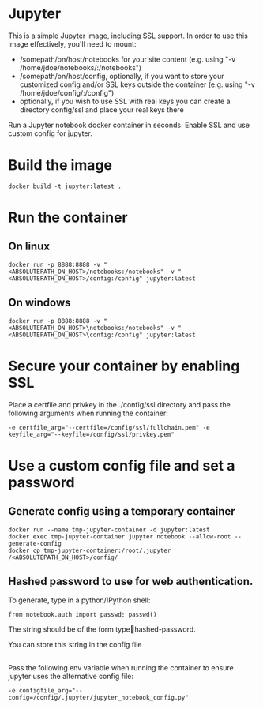 # Jupyter
This is a simple Jupyter image, including SSL support. In order to use this image effectively, you'll need to mount:

* /somepath/on/host/notebooks for your site content (e.g. using "-v /home/jdoe/notebooks/:/notebooks")
* /somepath/on/host/config, optionally, if you want to store your customized config and/or SSL keys outside the container (e.g. using "-v /home/jdoe/config/:/config")
* optionally, if you wish to use SSL with real keys you can create a directory config/ssl and place your real keys there

Run a Jupyter notebook docker container in seconds. Enable SSL and use custom config for jupyter.

# Build the image
```
docker build -t jupyter:latest .
```
# Run the container
## On linux
```
docker run -p 8888:8888 -v "<ABSOLUTEPATH_ON_HOST>/notebooks:/notebooks" -v "<ABSOLUTEPATH_ON_HOST>/config:/config" jupyter:latest
```

## On windows
```
docker run -p 8888:8888 -v "<ABSOLUTEPATH_ON_HOST>\notebooks:/notebooks" -v "<ABSOLUTEPATH_ON_HOST>\config:/config" jupyter:latest
```

# Secure your container by enabling SSL
Place a certfile and privkey in the ./config/ssl directory and pass the following arguments when running the container:

```
-e certfile_arg="--certfile=/config/ssl/fullchain.pem" -e keyfile_arg="--keyfile=/config/ssl/privkey.pem"
```

# Use a custom config file and set a password
## Generate config using a temporary container

```
docker run --name tmp-jupyter-container -d jupyter:latest
docker exec tmp-jupyter-container jupyter notebook --allow-root --generate-config
docker cp tmp-jupyter-container:/root/.jupyter /<ABSOLUTEPATH_ON_HOST>/config/
```

## Hashed password to use for web authentication.

To generate, type in a python/IPython shell:
```
from notebook.auth import passwd; passwd()
```
The string should be of the form type:salt:hashed-password.

You can store this string in the config file

## 
Pass the following env variable when running the container to ensure jupyter uses the alternative config file:
```
-e configfile_arg="--config=/config/.jupyter/jupyter_notebook_config.py"
```
